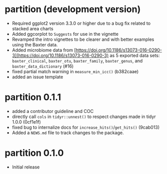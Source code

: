 # partition (development version)

* Required ggplot2 version 3.3.0 or higher due to a bug fix related to stacked area charts 
* Added ggcorplot to `Suggests` for use in the vignette
* Revamped the intro vignettes to be clearer and with better examples using the Baxter data.
* Added microbiome data from [https://doi.org/10.1186/s13073-016-0290-3](https://doi.org/10.1186/s13073-016-0290-3) as 5 exported data sets: `baxter_clinical`, `baxter_otu`, `baxter_family`, `baxter_genus`, and `baxter_data_dictionary` (#16)
* fixed partial match warning in `measure_min_icc()` (b382caae)
* added an issue template

# partition 0.1.1

* added a contributor guideline and COC
* directly call `cols` in `tidyr::unnest()` to respect changes made in tidyr 1.0.0 (0cf1e1f)
* fixed bug to internalize docs for `increase_hits()`/`get_hits()` (9cab013)
* Added a `NEWS.md` file to track changes to the package.

# partition 0.1.0
* Initial release
